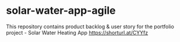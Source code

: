 # solar-water-app-agile
This repository contains product backlog &amp; user story for the portfolio project - Solar Water Heating App
https://shorturl.at/CYYfz
